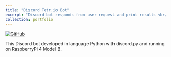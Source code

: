 ```yaml
---
title: "Discord Tetr.io Bot"
excerpt: "Discord bot responds from user request and print results <br/><img src='/images/pt1.png'>"
collection: portfolio
---
```


[![GitHub](https://img.shields.io/badge/github-%23121011.svg?style=for-the-badge&logo=github&logoColor=white)](https://github.com/philippark89/Discord-Tetr.io-Bot)

This Discord bot developed in language Python with discord.py and running on RaspberryPi 4 Model B.